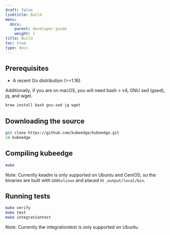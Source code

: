 ```yaml
---
draft: false
linktitle: Build
menu:
  docs:
    parent: developer guide
    weight: 1
title: Build
toc: true
type: docs
---
```


## Prerequisites

* A recent Go distribution (>=1.16)

Additionally, if you are on macOS, you will need bash > v4, GNU sed (gsed), jq, and wget.

```bash
brew install bash gnu-sed jq wget
```

## Downloading the source

```bash
git clone https://github.com/kubeedge/kubeedge.git
cd kubeedge
```

## Compiling kubeedge

```bash
make
```

Note: Currently keadm is only supported on Ubuntu and CentOS, so the binaries are built with `GOOS=linux` and placed in `_output/local/bin`.

## Running tests

```bash
make verify
make test
make integrationtest
```

Note: Currently the integrationtest is only supported on Ubuntu.
